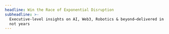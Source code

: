 ```yaml
---
headline: Win the Race of Exponential Disruption
subheadline: >-
  Executive-level insights on AI, Web3, Robotics & beyond—delivered in minutes,
  not years
---
```

